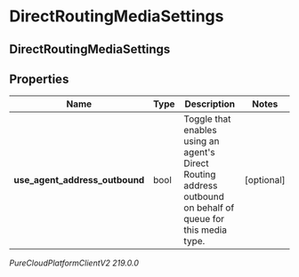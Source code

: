 # DirectRoutingMediaSettings

## DirectRoutingMediaSettings

## Properties

|Name | Type | Description | Notes|
|------------ | ------------- | ------------- | -------------|
| **use_agent_address_outbound** | bool | Toggle that enables using an agent&#39;s Direct Routing address outbound on behalf of queue for this media type. | [optional] |



_PureCloudPlatformClientV2 219.0.0_
